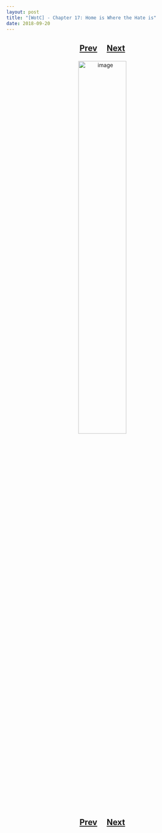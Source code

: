 ```yaml
---
layout: post
title: "[WotC] - Chapter 17: Home is Where the Hate is"
date: 2018-09-20
---
```


<h2>
  <p style="text-align:center;">
    <a href="/wingsofthechorus/archive/2018/09/14/chapter16">Prev</a>
    &nbsp;&nbsp;&nbsp;
    <a href="/wingsofthechorus/archive/">Next</a>
  </p>
</h2>

<p style="text-align:center;">
  <img src="/wingsofthechorus/images/comics/c17.png" width="50%" alt="image"/>
</p>

<h2>
  <p style="text-align:center;">
    <a href="/wingsofthechorus/archive/2018/09/14/chapter16">Prev</a>
    &nbsp;&nbsp;&nbsp;
    <a href="/wingsofthechorus/archive/">Next</a>
  </p>
</h2>
